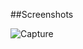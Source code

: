 ##Screenshots


![Capture](https://user-images.githubusercontent.com/45227327/192156053-02619b2a-c0d7-4e91-9a2a-bac919377b5a.PNG)
